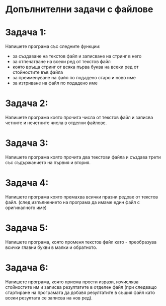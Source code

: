 # Допълнителни задачи с файлове

Задача 1:
=
Напишете програма със следните функции:
- за създаване на текстов файл и записване на стринг в него
- за отпечатване на всеки ред от текстов файл
- която връща стринг от всяка първа буква на всеки ред от стойностите във файла
- за преименуване на файл по подадено старо и ново име
- за изтриване на файл по подадено име

Задача 2:
=
Напишете програма която прочита числа от текстов файл и записва четните и нечетните числа в отделни файлове.


Задача 3:
=
Напишете програма която прочита два текстови файла и създава трети със съдържанието на първия и втория.


Задача 4:
=
Напишете програма която премахва всички празни редове от текстов файл.
(след изпълнението на програма да имаме един файл с оригиналното име)


Задача 5:
=
Напишете програма, която променя текстов файл като - преобразува всички главни букви в малки и обратното.


Задача 6:
=
Напишете програма, която приема прости изрази, изчислява стойностите им и записва резултатите в отделен файл (при следващо стартиране на програмата да добавя резултатите в същия файл като всеки резултата се записва на нов ред).

